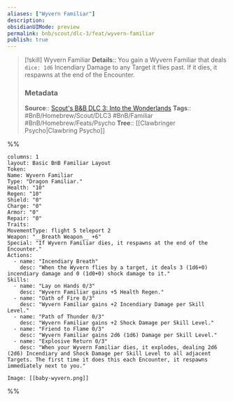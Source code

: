 ```yaml
---
aliases: ["Wyvern Familiar"]
description: 
obsidianUIMode: preview
permalink: bnb/scout/dlc-3/feat/wyvern-familiar
publish: true
---
```


> [!skill] Wyvern Familiar
**Details**:: You gain a Wyvern Familiar that deals `dice: 1d6` Incendiary Damage to any Target it flies past. If it dies, it respawns at the end of the Encounter.
> ### Metadata
> **Source**:: [Scout's B&B DLC 3: Into the Wonderlands](https://docs.google.com/document/d/1MLOgrWwcLNTnP9PuXrKiLImy7SUh4hXO8arVUAlmdp0/edit)
> **Tags**:: #BnB/Homebrew/Scout/DLC3 #BnB/Familiar #BnB/Homebrew/Feats/Psycho
> **Tree**:: [[Clawbringer Psycho|Clawbring Psycho]]


%% 

```statblock
columns: 1
layout: Basic BnB Familiar Layout
Token: 
Name: Wyvern Familiar
Type: "Dragon Familiar."
Health: "10"
Regen: "10"
Shield: "0"
Charge: "0"
Armor: "0"
Repair: "0"
Traits:
MovementType: flight 5 teleport 2
Weapon: "__Breath Weapon__ +6"
Special: "If Wyvern Familiar dies, it respawns at the end of the Encounter."
Actions:
  - name: "Incendiary Breath"
    desc: "When the Wyvern flies by a target, it deals 3 (1d6+0) incendiary damage and 0 (1d0+0) shock damage to it."
Skills:
  - name: "Lay on Hands 0/3"
    desc: "Wyvern Familiar gains +5 Health Regen."
  - name: "Oath of Fire 0/3"
    desc: "Wyvern Familiar gains +2 Incendiary Damage per Skill Level."
  - name: "Path of Thunder 0/3"
    desc: "Wyvern Familiar gains +2 Shock Damage per Skill Level."
  - name: "Friend to Flame 0/3"
    desc: "Wyvern Familiar gains 2d6 (1d6) Damage per Skill Level."
  - name: "Explosive Return 0/3"
    desc: "When your Wyvern Familiar dies, it explodes, dealing 2d6 (2d6) Incendiary and Shock Damage per Skill Level to all adjacent Targets. The first time it does this each Encounter, it respawns immediately next to you."

Image: [[baby-wyvern.png]]
```

%%